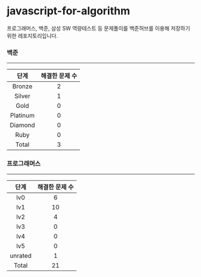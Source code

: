 
# javascript-for-algorithm

프로그래머스, 백준, 삼성 SW 역량테스트 등 문제풀이를 백준허브를 이용해 저장하기 위한 레포지토리입니다.


### 백준

---

|   단계   | 해결한 문제 수 |
| :------: | :------------: |
|  Bronze  |       2        |
|  Silver  |       1        |
|   Gold   |       0          |
| Platinum |       0      |
| Diamond  |       0       |
|   Ruby   |       0          |
|  Total   |       3         |



### 프로그래머스

---

|   단계   | 해결한 문제 수 |
| :------: | :------------:           |
|   lv0    |       6        |
|   lv1    |       10        |
|   lv2    |       4        |
|   lv3    |       0        |
|   lv4    |       0        |
|   lv5    |       0        |
|  unrated |       1    |
|  Total   |       21           |

